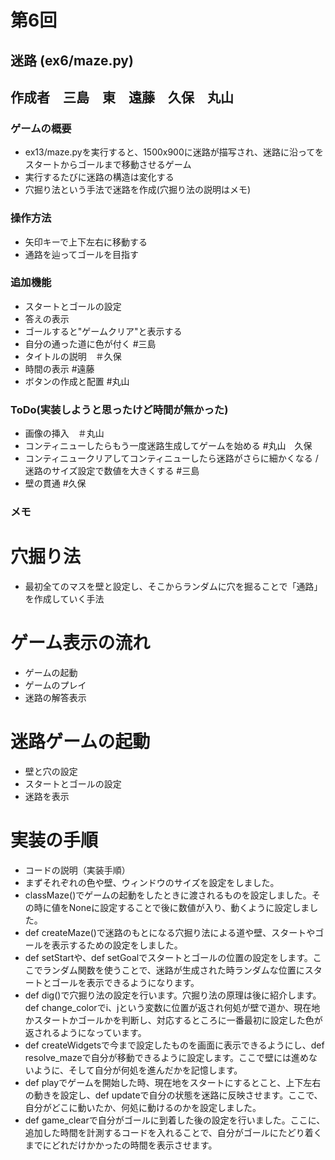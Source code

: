 # 第6回
## 迷路 (ex6/maze.py)
## 作成者　三島　東　遠藤　久保　丸山
### ゲームの概要
- ex13/maze.pyを実行すると、1500x900に迷路が描写され、迷路に沿ってを
   スタートからゴールまで移動させるゲーム
- 実行するたびに迷路の構造は変化する
- 穴掘り法という手法で迷路を作成(穴掘り法の説明はメモ)
### 操作方法
  - 矢印キーで上下左右に移動する
  - 通路を辿ってゴールを目指す

### 追加機能
 - スタートとゴールの設定
 - 答えの表示
 - ゴールすると"ゲームクリア"と表示する
 - 自分の通った道に色が付く   #三島
 - タイトルの説明　＃久保
 - 時間の表示 #遠藤
 - ボタンの作成と配置 #丸山

### ToDo(実装しようと思ったけど時間が無かった)
 - 画像の挿入　＃丸山　
 - コンティニューしたらもう一度迷路生成してゲームを始める #丸山　久保
 - コンティニュークリアしてコンティニューしたら迷路がさらに細かくなる /迷路のサイズ設定で数値を大きくする #三島
 - 壁の貫通 #久保
 

 ### メモ

 # 穴掘り法
 - 最初全てのマスを壁と設定し、そこからランダムに穴を掘ることで「通路」を作成していく手法

 # ゲーム表示の流れ
 - ゲームの起動
 - ゲームのプレイ
 - 迷路の解答表示
 
 # 迷路ゲームの起動
 - 壁と穴の設定
 - スタートとゴールの設定
 - 迷路を表示

 # 実装の手順
 - コードの説明（実装手順）
- まずそれぞれの色や壁、ウィンドウのサイズを設定をしました。
- classMaze()でゲームの起動をしたときに渡されるものを設定しました。その時に値をNoneに設定することで後に数値が入り、動くように設定しました。
- def createMaze()で迷路のもとになる穴掘り法による道や壁、スタートやゴールを表示するための設定をしました。
- def setStartや、def setGoalでスタートとゴールの位置の設定をします。ここでランダム関数を使うことで、迷路が生成された時ランダムな位置にスタートとゴールを表示できるようになります。
- def dig()で穴掘り法の設定を行います。穴掘り法の原理は後に紹介します。def change_colorでi、jという変数に位置が返され何処が壁で道か、現在地かスタートかゴールかを判断し、対応するところに一番最初に設定した色が返されるようになっています。
- def createWidgetsで今まで設定したものを画面に表示できるようにし、def resolve_mazeで自分が移動できるように設定します。ここで壁には進めないように、そして自分が何処を進んだかを記憶します。
- def playでゲームを開始した時、現在地をスタートにするとこと、上下左右の動きを設定し、def updateで自分の状態を迷路に反映させます。ここで、自分がどこに動いたか、何処に動けるのかを設定しました。
- def game_clearで自分がゴールに到着した後の設定を行いました。ここに、追加した時間を計測するコードを入れることで、自分がゴールにたどり着くまでにどれだけかかったの時間を表示させます。